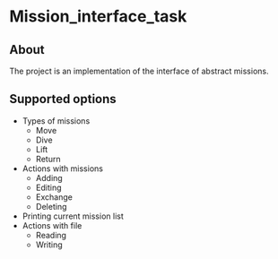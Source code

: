 # Mission_interface_task

## About

The project is an implementation of the interface of abstract missions.

## Supported options

* Types of missions
    + Move
    + Dive
    + Lift
    + Return
* Actions with missions
    + Adding
    + Editing
    + Exchange
    + Deleting
* Printing current mission list
* Actions with file
    + Reading
    + Writing
